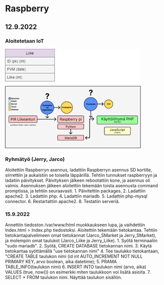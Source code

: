 # Raspberry
<h2>12.9.2022</h2>
  <h3>Aloitetetaan IoT</h3>

  ![Suunnitelma](https://github.com/jarcoheiskanen/IoT/blob/main/Images/Testi.png)

  <h3>Ryhmätyö (Jerry, Jarco)</h3>
    Aloitettiin Raspberryn asennus, ladattiin Raspberryn asennus SD kortille, siirrettiin ja aukaistiin se toisella läppärillä. Tehtiin tunnukset raspberryyn ja ladatiin päivitykset. Päivityksen jälkeen rebootattiin kone, ja asennus oli valmis. Asennuksen jälkeen aloitettiin tekemään toista asennusta command promptissa, ja tehtiin seuraavasti.
    1. Päivitettiin packages.
    2. Ladattiin apache2.
    3. Ladattiin php.
    4. Ladattiin mariadb.
    5. Ladattiin php-mysql connector.
    6. Restartattiin apache2.
    8. Testatiin serveriä.

  <h3>15.9.2022</h3>
  Annettiin tiedoston /var/www/html muokkaukseen lupa, ja vaihdettiin Index.html > Index.php tiedostoksi.
  Aloitettiin tekemään tietokantaa. Tehtiin tietokantapalvelimeen omat tietokannat (Jarco_SMarket ja Jerry_SMarket), ja molempiin omat taulukot (Jarco_Liike ja Jerry_Liike).
  1. Syötä terminaaliin "sudo mariadb".
  2. Syötä, CREATE DATABASE tietokannan nimi.
  3. Käytä tietokantaa syöttämällä "use tietokannan nimi"
  4. Tee taulukko tietokantaan, "CREATE TABLE taulukon nimi (id int AUTO_INCREMENT NOT NULL PRIMARY KEY, arvo boolean, aika datetime);
  5. PRAMA TABLE_INFO(taulukon nimi)
  6. INSERT INTO taulukon nimi (arvo, aika) VALUES (true, now()) on esimerkki miten taulukkoon voi lisätä asioita.
  7. SELECT * FROM taulukon nimi. Näyttää taulukon sisällön.
